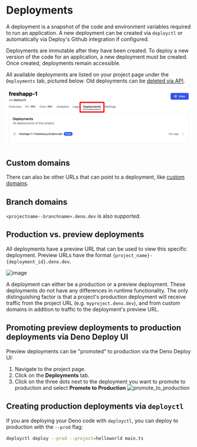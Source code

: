# Deployments

A deployment is a snapshot of the code and environment variables required to run
an application. A new deployment can be created via `deployctl` or automatically
via Deploy's Github integration if configured.

Deployments are immutable after they have been created. To deploy a new version
of the code for an application, a new deployment must be created. Once created,
deployments remain accessible.

All available deployments are listed on your project page under the
`Deployments` tab, pictured below. Old deployments can be
[deleted via API](https://apidocs.deno.com/#delete-/deployments/-deploymentId-).

![showing the deployments tab in the project dashboard](./images/project_deployments.png)

## Custom domains

There can also be other URLs that can point to a deployment, like
[custom domains](custom-domains).

## Branch domains

`<projectname--branchname>.deno.dev` is also supported.

## Production vs. preview deployments

All deployments have a preview URL that can be used to view this specific
deployment. Preview URLs have the format
`{project_name}-{deployment_id}.deno.dev`.

![image](../docs-images/preview_deployment.png)

A deployment can either be a production or a preview deployment. These
deployments do not have any differences in runtime functionality. The only
distinguishing factor is that a project's production deployment will receive
traffic from the project URL (e.g. `myproject.deno.dev`), and from custom
domains in addition to traffic to the deployment's preview URL.

## Promoting preview deployments to production deployments via Deno Deploy UI

Preview deployments can be "promoted" to production via the Deno Deploy UI:

1. Navigate to the project page.
2. Click on the **Deployments** tab.
3. Click on the three dots next to the deployment you want to promote to
   production and select **Promote to Production**
   ![promote_to_production](../docs-images/promote_to_production.png)

## Creating production deployments via `deployctl`

If you are deploying your Deno code with `deployctl`, you can deploy to
production with the `--prod` flag:

```sh
deployctl deploy --prod --project=helloworld main.ts
```
